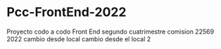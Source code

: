 # Pcc-FrontEnd-2022
Proyecto codo a codo Front End segundo cuatrimestre comision 22569 2022
cambio desde local
cambio desde el local 2
